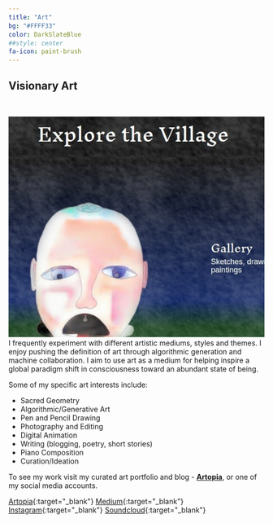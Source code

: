 ```yaml
---
title: "Art"
bg: "#FFFF33"
color: DarkSlateBlue
##style: center
fa-icon: paint-brush
---
```


## Visionary Art
<br>

<a href="http://aherman.github.io/artopia" target="_blank"><img class="feature-image" src="../img/artopia-screenshot.jpg"/></a>
I frequently experiment with different artistic mediums, styles and themes. I enjoy pushing the definition of art through algorithmic generation and machine collaboration. I aim to use art as a medium for helping inspire a global paradigm shift in consciousness toward an abundant state of being.

Some of my specific art interests include:

* Sacred Geometry
* Algorithmic/Generative Art
* Pen and Pencil Drawing
* Photography and Editing
* Digital Animation
* Writing (blogging, poetry, short stories)
* Piano Composition
* Curation/Ideation

To see my work visit my curated art portfolio and blog - <a href="http://aherman.github.io/artopia" target="_blank">__Artopia__</a>, or one of my social media accounts.

[<span class="tooltip fa fa-home fa-2x"><span class="tooltiptext">Artopia</span></span>](http://aherman.github.io/artopia){:target="_blank"}
[<span class="tooltip fa fa-medium fa-2x"><span class="tooltiptext">Medium</span></span>](https://medium.com/@andrew.herman){:target="_blank"}
[<span class="tooltip fa fa-instagram fa-2x"><span class="tooltiptext">Instagram</span></span>](https://www.instagram.com/hippie.futurist/){:target="_blank"}
[<span class="tooltip fa fa-soundcloud fa-2x"><span class="tooltiptext">Soundcloud</span></span>](https://soundcloud.com/hippiefuturist){:target="_blank"}
